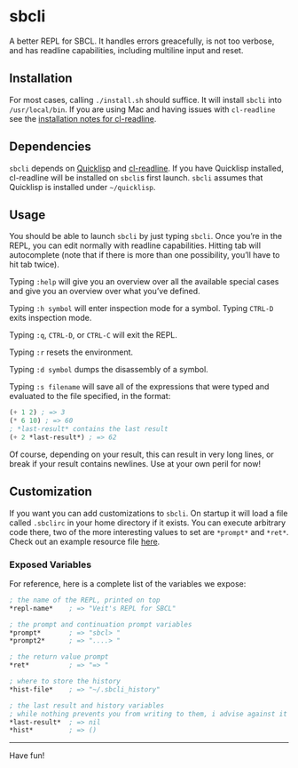 # sbcli

A better REPL for SBCL. It handles errors greacefully, is not too verbose,
and has readline capabilities, including multiline input and reset.

## Installation

For most cases, calling `./install.sh` should suffice. It will
install `sbcli` into `/usr/local/bin`. If you are using Mac and having
issues with `cl-readline` see the [installation notes for
cl-readline](https://github.com/mrkkrp/cl-readline#installation).

## Dependencies

`sbcli` depends on [Quicklisp](http://quicklisp.org/) and
[cl-readline](https://github.com/mrkkrp/cl-readline).
If you have Quicklisp installed, cl-readline will be installed
on `sbcli`s first launch. `sbcli` assumes that Quicklisp is
installed under `~/quicklisp`.

## Usage

You should be able to launch `sbcli` by just typing `sbcli`. Once you’re in the
REPL, you can edit normally with readline capabilities. Hitting tab will
autocomplete (note that if there is more than one possibility, you’ll have to
hit tab twice).

Typing `:help` will give you an overview over all the available special cases
and give you an overview over what you’ve defined.

Typing `:h symbol` will enter inspection mode for a symbol. Typing `CTRL-D`
exits inspection mode.

Typing `:q`, `CTRL-D`, or `CTRL-C` will exit the REPL.

Typing `:r` resets the environment.

Typing `:d symbol` dumps the disassembly of a symbol.

Typing `:s filename` will save all of the expressions that were typed and
evaluated to the file specified, in the format:

```lisp
(+ 1 2) ; => 3
(* 6 10) ; => 60
; *last-result* contains the last result
(+ 2 *last-result*) ; => 62
```

Of course, depending on your result, this can result in very long lines, or
break if your result contains newlines. Use at your own peril for now!

## Customization

If you want you can add customizations to `sbcli`. On startup
it will load a file called `.sbclirc` in your home directory
if it exists. You can execute arbitrary code there, two of
the more interesting values to set are `*prompt*` and `*ret*`.
Check out an example resource file
[here](https://github.com/hellerve/sbcli/blob/master/examples/.sbclirc).

### Exposed Variables

For reference, here is a complete list of the variables we expose:

```lisp
; the name of the REPL, printed on top
*repl-name*    ; => "Veit's REPL for SBCL"

; the prompt and continuation prompt variables
*prompt*       ; => "sbcl> "
*prompt2*      ; => "....> "

; the return value prompt
*ret*          ; => "=> "

; where to store the history
*hist-file*    ; => "~/.sbcli_history"

; the last result and history variables
; while nothing prevents you from writing to them, i advise against it
*last-result*  ; => nil
*hist*         ; => ()
```

<hr/>

Have fun!
